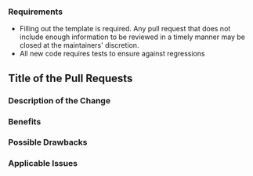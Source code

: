 ### Requirements

* Filling out the template is required. Any pull request that does not include enough information to be reviewed in a timely manner may be closed at the maintainers' discretion.
* All new code requires tests to ensure against regressions

## Title of the Pull Requests 

<!-- required -->


### Description of the Change

<!-- required -->
<!-- can be an aglomeration of commits bodies -->

### Benefits

<!-- optional -->
<!-- What benefits will be realized by the code change? -->

### Possible Drawbacks

<!-- optional -->
<!-- What are the possible side-effects or negative impacts of the code change? -->

### Applicable Issues

<!-- optional -->
<!-- Enter any applicable Issues here -->